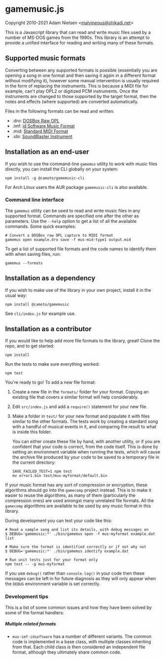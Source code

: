 # gamemusic.js
Copyright 2010-2021 Adam Nielsen <<malvineous@shikadi.net>>  

This is a Javascript library that can read and write music files used by a
number of MS-DOS games from the 1990s.  This library is an attempt to provide
a unified interface for reading and writing many of these formats.

## Supported music formats

Converting between any supported formats is possible (essentially you are
opening a song in one format and then saving it again in a different format
without modifying it), however some manual intervention is usually required in
the form of replacing the instruments.  This is because a MIDI file for example,
can't play OPL2 or digitized PCM instruments.  Once the instruments are changed
to those supported by the target format, then the notes and effects (where
supported) are converted automatically.

Files in the following formats can be read and written:

* .dro: [DOSBox Raw OPL](http://www.shikadi.net/moddingwiki/DRO_Format)
* .imf: [id Software Music Format](http://www.shikadi.net/moddingwiki/IMF_Format)
* .mid: [Standard MIDI Format](http://www.shikadi.net/moddingwiki/MID_Format)
* .sbi: [SoundBlaster Instrument](http://www.shikadi.net/moddingwiki/SBI_Format)

## Installation as an end-user

If you wish to use the command-line `gamemus` utility to work with music files
directly, you can install the CLI globally on your system:

    npm install -g @camoto/gamemusic-cli

For Arch Linux users the AUR package `gamemusic-cli` is also available.

### Command line interface

The `gamemus` utility can be used to read and write music files in any
supported format.  Commands are specified one after the other as parameters.
Use the `--help` option to get a list of all the available commands.  Some
quick examples:

    # Convert a DOSBox raw OPL capture to MIDI format
    gamemus open example.dro save -f mus-mid-type1 output.mid

To get a list of supported file formats and the code names to identify them
with when saving files, run:

    gamemus --formats

## Installation as a dependency

If you wish to make use of the library in your own project, install it
in the usual way:

    npm install @camoto/gamemusic

See `cli/index.js` for example use.

## Installation as a contributor

If you would like to help add more file formats to the library, great!  Clone
the repo, and to get started:

    npm install

Run the tests to make sure everything worked:

    npm test

You're ready to go!  To add a new file format:

 1. Create a new file in the `formats/` folder for your format.
    Copying an existing file that covers a similar format will help
    considerably.
    
 2. Edit `src/index.js` and add a `require()` statement for your new file.
    
 3. Make a folder in `test/` for your new format and populate it with
    files similar to the other formats.  The tests work by creating
    a standard song with a handful of musical events in it, and comparing the
    result to what is inside this folder.
    
    You can either create these file by hand, with another utility, or if
    you are confident that your code is correct, from the code itself.  This is
    done by setting an environment variable when running the tests, which will
    cause the archive file produced by your code to be saved to a temporary
    file in the current directory:
    
        SAVE_FAILED_TEST=1 npm test
        mv error1.bin test/mus-myformat/default.bin

If your music format has any sort of compression or encryption, these
algorithms should go into the `gamecomp` project instead.  This is to make it
easier to reuse the algorithms, as many of them (particularly the compression
ones) are used amongst many unrelated file formats.  All the `gamecomp`
algorithms are available to be used by any music format in this library.

During development you can test your code like this:

    # Read a sample song and list its details, with debug messages on
    $ DEBUG='gamemusic:*' ./bin/gamemus open -f mus-myformat example.dat list

    # Make sure the format is identified correctly or if not why not
    $ DEBUG='gamemusic:*' ./bin/gamemus identify example.dat

    # Run unit tests just for your format only
    npm test -- -g mus-myformat

If you use `debug()` rather than `console.log()` in your code then these
messages can be left in for future diagnosis as they will only appear when the
`DEBUG` environment variable is set correctly.

### Development tips

This is a list of some common issues and how they have been solved by some of
the format handlers:

##### Multiple related formats

* `mus-imf-idsoftware` has a number of different variants.  The common code is
  implemented in a base class, with multiple classes inheriting from that.
  Each child class is then considered an independent file format, although they
  ultimately share common code.
